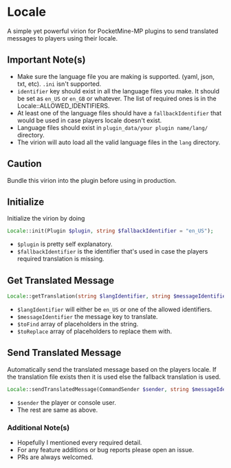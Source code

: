 # Locale

A simple yet powerful virion for PocketMine-MP plugins to send translated messages to players using their locale.

## Important Note(s)

- Make sure the language file you are making is supported. (yaml, json, txt, etc). `.ini` isn't supported.
- `identifier` key should exist in all the language files you make. It should be set as `en_US` or `en_GB` or whatever. The list of required ones is in the Locale::ALLOWED_IDENTIFIERS.
- At least one of the language files should have a `fallbackIdentifier` that would be used in case players locale doesn't exist.
- Language files should exist in `plugin_data/your plugin name/lang/` directory.
- The virion will auto load all the valid language files in the `lang` directory.

## Caution

Bundle this virion into the plugin before using in production.

## Initialize

Initialize the virion by doing<br />

```php
Locale::init(Plugin $plugin, string $fallbackIdentifier = "en_US");
```

- `$plugin` is pretty self explanatory.
- `$fallbackIdentifier` is the identifier that's used in case the players required translation is missing.

## Get Translated Message

```php
Locale::getTranslation(string $langIdentifier, string $messageIdentifier, array $toFind = [], array $toReplace = []): string;
```

- `$langIdentifier` will either be `en_US` or one of the allowed identifiers.
- `$messageIdentifier` the message key to translate.
- `$toFind` array of placeholders in the string.
- `$toReplace` array of placeholders to replace them with.

## Send Translated Message

Automatically send the translated message based on the players locale. If the translation file exists then it is used else the fallback translation is used.

```php
Locale::sendTranslatedMessage(CommandSender $sender, string $messageIdentifier, array $toFind = [], array $toReplace = []): void;
```

- `$sender` the player or console user.
- The rest are same as above.

### Additional Note(s)

- Hopefully I mentioned every required detail.
- For any feature additions or bug reports please open an issue.
- PRs are always welcomed.